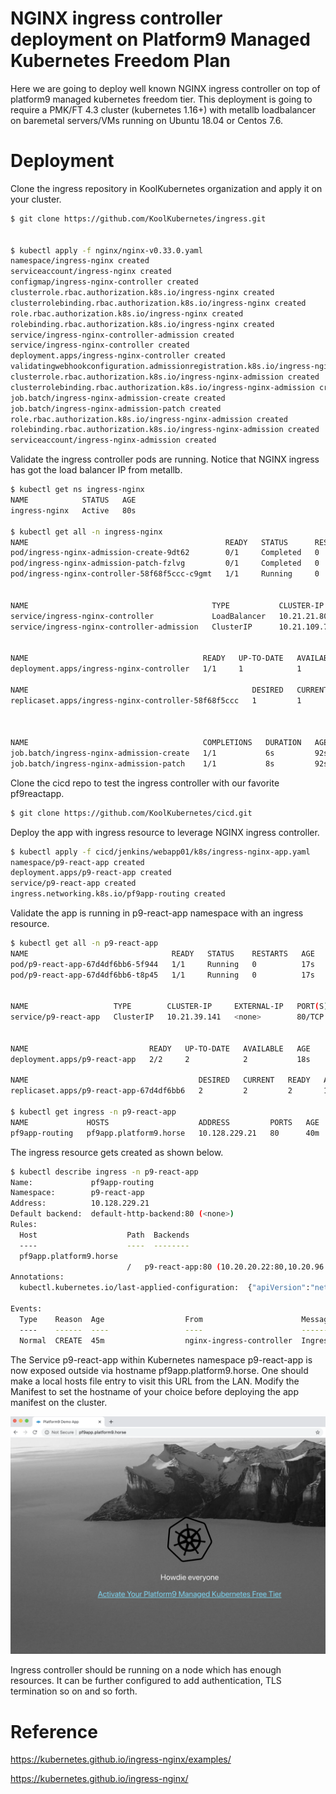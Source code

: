 # NGINX ingress controller deployment on Platform9 Managed Kubernetes Freedom Plan
 
Here we are going to deploy well known NGINX ingress controller on top of platform9 managed kubernetes freedom tier. This deployment is going to require a PMK/FT 4.3 cluster (kubernetes 1.16+) with metallb loadbalancer on baremetal servers/VMs running on Ubuntu 18.04 or Centos 7.6.

# Deployment

Clone the ingress repository in KoolKubernetes organization and apply it on your cluster. 
```bash
$ git clone https://github.com/KoolKubernetes/ingress.git


$ kubectl apply -f nginx/nginx-v0.33.0.yaml
namespace/ingress-nginx created
serviceaccount/ingress-nginx created
configmap/ingress-nginx-controller created
clusterrole.rbac.authorization.k8s.io/ingress-nginx created
clusterrolebinding.rbac.authorization.k8s.io/ingress-nginx created
role.rbac.authorization.k8s.io/ingress-nginx created
rolebinding.rbac.authorization.k8s.io/ingress-nginx created
service/ingress-nginx-controller-admission created
service/ingress-nginx-controller created
deployment.apps/ingress-nginx-controller created
validatingwebhookconfiguration.admissionregistration.k8s.io/ingress-nginx-admission created
clusterrole.rbac.authorization.k8s.io/ingress-nginx-admission created
clusterrolebinding.rbac.authorization.k8s.io/ingress-nginx-admission created
job.batch/ingress-nginx-admission-create created
job.batch/ingress-nginx-admission-patch created
role.rbac.authorization.k8s.io/ingress-nginx-admission created
rolebinding.rbac.authorization.k8s.io/ingress-nginx-admission created
serviceaccount/ingress-nginx-admission created
```

Validate the ingress controller pods are running. Notice that NGINX ingress has got the load balancer IP from metallb.
```bash
$ kubectl get ns ingress-nginx
NAME            STATUS   AGE
ingress-nginx   Active   80s

$ kubectl get all -n ingress-nginx
NAME                                            READY   STATUS      RESTARTS   AGE
pod/ingress-nginx-admission-create-9dt62        0/1     Completed   0          82s
pod/ingress-nginx-admission-patch-fzlvg         0/1     Completed   0          82s
pod/ingress-nginx-controller-58f68f5ccc-c9gmt   1/1     Running     0          93s


NAME                                         TYPE           CLUSTER-IP     EXTERNAL-IP      PORT(S)                      AGE
service/ingress-nginx-controller             LoadBalancer   10.21.21.80    10.128.231.209   80:32755/TCP,443:32569/TCP   93s
service/ingress-nginx-controller-admission   ClusterIP      10.21.109.77   <none>           443/TCP                      93s


NAME                                       READY   UP-TO-DATE   AVAILABLE   AGE
deployment.apps/ingress-nginx-controller   1/1     1            1           93s

NAME                                                  DESIRED   CURRENT   READY   AGE
replicaset.apps/ingress-nginx-controller-58f68f5ccc   1         1         1       93s



NAME                                       COMPLETIONS   DURATION   AGE
job.batch/ingress-nginx-admission-create   1/1           6s         92s
job.batch/ingress-nginx-admission-patch    1/1           8s         92s
```
Clone the cicd repo to test the ingress controller with our favorite pf9reactapp.

```bash
$ git clone https://github.com/KoolKubernetes/cicd.git
```

Deploy the app with ingress resource to leverage NGINX ingress controller.
```bash
$ kubectl apply -f cicd/jenkins/webapp01/k8s/ingress-nginx-app.yaml
namespace/p9-react-app created
deployment.apps/p9-react-app created
service/p9-react-app created
ingress.networking.k8s.io/pf9app-routing created
```

Validate the app is running in p9-react-app namespace with an ingress resource.

```bash
$ kubectl get all -n p9-react-app
NAME                                READY   STATUS    RESTARTS   AGE
pod/p9-react-app-67d4df6bb6-5f944   1/1     Running   0          17s
pod/p9-react-app-67d4df6bb6-t8p45   1/1     Running   0          17s


NAME                   TYPE        CLUSTER-IP     EXTERNAL-IP   PORT(S)   AGE
service/p9-react-app   ClusterIP   10.21.39.141   <none>        80/TCP    18s


NAME                           READY   UP-TO-DATE   AVAILABLE   AGE
deployment.apps/p9-react-app   2/2     2            2           18s

NAME                                      DESIRED   CURRENT   READY   AGE
replicaset.apps/p9-react-app-67d4df6bb6   2         2         2       18s

$ kubectl get ingress -n p9-react-app
NAME             HOSTS                    ADDRESS         PORTS   AGE
pf9app-routing   pf9app.platform9.horse   10.128.229.21   80      40m
```

The ingress resource gets created as shown below.
```bash
$ kubectl describe ingress -n p9-react-app
Name:             pf9app-routing
Namespace:        p9-react-app
Address:          10.128.229.21
Default backend:  default-http-backend:80 (<none>)
Rules:
  Host                    Path  Backends
  ----                    ----  --------
  pf9app.platform9.horse
                          /   p9-react-app:80 (10.20.20.22:80,10.20.96.22:80)
Annotations:
  kubectl.kubernetes.io/last-applied-configuration:  {"apiVersion":"networking.k8s.io/v1beta1","kind":"Ingress","metadata":{"annotations":{},"name":"pf9app-routing","namespace":"p9-react-app"},"spec":{"rules":[{"host":"pf9app.platform9.horse","http":{"paths":[{"backend":{"serviceName":"p9-react-app","servicePort":80},"path":"/"}]}}]}}

Events:
  Type    Reason  Age                  From                      Message
  ----    ------  ----                 ----                      -------
  Normal  CREATE  45m                  nginx-ingress-controller  Ingress p9-react-app/pf9app-routing

```

The Service p9-react-app within Kubernetes namespace p9-react-app is now exposed outside via hostname pf9app.platform9.horse. One should make a local hosts file entry to visit this URL from the LAN. Modify the Manifest to set the hostname of your choice before deploying the app manifest on the cluster.


![add-cred-dhub](https://github.com/KoolKubernetes/ingress/blob/master/nginx/images/app-ingress.png)



Ingress controller should be running on a node which has enough resources. It can be further configured to add authentication, TLS termination so on and so forth.



# Reference

https://kubernetes.github.io/ingress-nginx/examples/

https://kubernetes.github.io/ingress-nginx/
